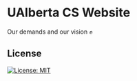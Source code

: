 # UAlberta CS Website

Our demands and our vision ✊

## License

[![License: MIT](https://img.shields.io/badge/License-MIT-blue.svg)](https://opensource.org/licenses/MIT)
